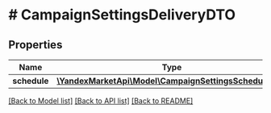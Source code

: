 # # CampaignSettingsDeliveryDTO

## Properties

Name | Type | Description | Notes
------------ | ------------- | ------------- | -------------
**schedule** | [**\YandexMarketApi\Model\CampaignSettingsScheduleDTO**](CampaignSettingsScheduleDTO.md) |  | [optional]

[[Back to Model list]](../../README.md#models) [[Back to API list]](../../README.md#endpoints) [[Back to README]](../../README.md)
